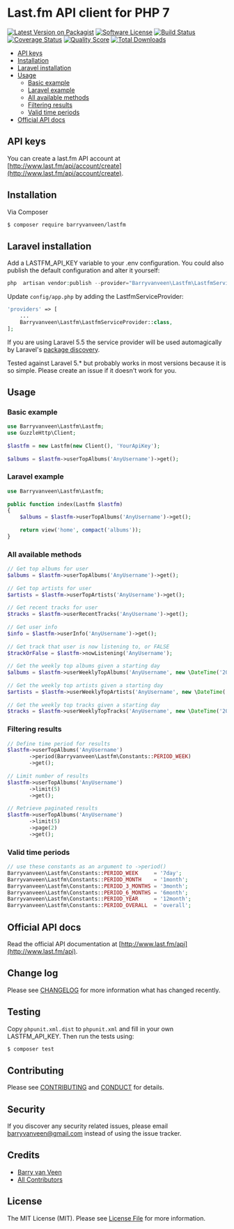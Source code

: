 # Last.fm API client for PHP 7

[![Latest Version on Packagist][ico-version]][link-packagist]
[![Software License][ico-license]](LICENSE.md)
[![Build Status][ico-travis]][link-travis]
[![Coverage Status][ico-scrutinizer]][link-scrutinizer]
[![Quality Score][ico-code-quality]][link-code-quality]
[![Total Downloads][ico-downloads]][link-downloads]

* [API keys](#api-keys)
* [Installation](#installation)
* [Laravel installation](#laravel-installation)
* [Usage](#usage)
    * [Basic example](#basic-example)
    * [Laravel example](#laravel-example)
    * [All available methods](#all-available-methods)
    * [Filtering results](#filtering-results)
    * [Valid time periods](#valid-time-periods)
* [Official API docs](#official-api-docs)

## API keys
You can create a last.fm API account at [http://www.last.fm/api/account/create](http://www.last.fm/api/account/create). 

## Installation

Via Composer

``` bash
$ composer require barryvanveen/lastfm
```

## Laravel installation

Add a LASTFM_API_KEY variable to your .env configuration. You could also publish the default configuration and alter it
 yourself:

```php
php  artisan vendor:publish --provider="Barryvanveen\Lastfm\LastfmServiceProvider"
```

Update `config/app.php` by adding the LastfmServiceProvider:
```php
'providers' => [
    ...
    Barryvanveen\Lastfm\LastfmServiceProvider::class,
];
```

If you are using Laravel 5.5 the service provider will be used automagically by Laravel's [package discovery](https://laravel.com/docs/5.5/packages#package-discovery).

Tested against Laravel 5.* but probably works in most versions because it is so simple. Please create an issue if it 
doesn't work for you. 

## Usage

### Basic example
```php
use Barryvanveen\Lastfm\Lastfm;
use GuzzleHttp\Client;
 
$lastfm = new Lastfm(new Client(), 'YourApiKey');
    
$albums = $lastfm->userTopAlbums('AnyUsername')->get();
```

### Laravel example
```php
use Barryvanveen\Lastfm\Lastfm;
 
public function index(Lastfm $lastfm)
{
    $albums = $lastfm->userTopAlbums('AnyUsername')->get();
    
    return view('home', compact('albums'));
}
```

### All available methods
```php
// Get top albums for user
$albums = $lastfm->userTopAlbums('AnyUsername')->get();
 
// Get top artists for user
$artists = $lastfm->userTopArtists('AnyUsername')->get();
 
// Get recent tracks for user
$tracks = $lastfm->userRecentTracks('AnyUsername')->get();
 
// Get user info
$info = $lastfm->userInfo('AnyUsername')->get();
 
// Get track that user is now listening to, or FALSE
$trackOrFalse = $lastfm->nowListening('AnyUsername'); 
 
// Get the weekly top albums given a starting day 
$albums = $lastfm->userWeeklyTopAlbums('AnyUsername', new \DateTime('2017-01-01'));                      
 
// Get the weekly top artists given a starting day 
$artists = $lastfm->userWeeklyTopArtists('AnyUsername', new \DateTime('2017-01-01'));
 
// Get the weekly top tracks given a starting day 
$tracks = $lastfm->userWeeklyTopTracks('AnyUsername', new \DateTime('2017-01-01'));
```

### Filtering results
```php
// Define time period for results
$lastfm->userTopAlbums('AnyUsername')
       ->period(Barryvanveen\Lastfm\Constants::PERIOD_WEEK)
       ->get();
                  
// Limit number of results
$lastfm->userTopAlbums('AnyUsername')
       ->limit(5)
       ->get();     
                 
// Retrieve paginated results
$lastfm->userTopAlbums('AnyUsername')
       ->limit(5)
       ->page(2)
       ->get();     
```

### Valid time periods
```php
// use these constants as an argument to ->period()
Barryvanveen\Lastfm\Constants::PERIOD_WEEK     = '7day';
Barryvanveen\Lastfm\Constants::PERIOD_MONTH    = '1month';
Barryvanveen\Lastfm\Constants::PERIOD_3_MONTHS = '3month';
Barryvanveen\Lastfm\Constants::PERIOD_6_MONTHS = '6month';
Barryvanveen\Lastfm\Constants::PERIOD_YEAR     = '12month';
Barryvanveen\Lastfm\Constants::PERIOD_OVERALL  = 'overall';
```

## Official API docs
Read the official API documentation at [http://www.last.fm/api](http://www.last.fm/api).

## Change log

Please see [CHANGELOG](CHANGELOG.md) for more information what has changed recently.

## Testing
Copy `phpunit.xml.dist` to `phpunit.xml` and fill in your own LASTFM_API_KEY. Then run the tests using:  

``` bash
$ composer test
```

## Contributing

Please see [CONTRIBUTING](CONTRIBUTING.md) and [CONDUCT](CONDUCT.md) for details.

## Security

If you discover any security related issues, please email barryvanveen@gmail.com instead of using the issue tracker.

## Credits

- [Barry van Veen][link-author]
- [All Contributors][link-contributors]

## License

The MIT License (MIT). Please see [License File](LICENSE.md) for more information.

[ico-version]: https://img.shields.io/packagist/v/barryvanveen/lastfm.svg?style=flat-square
[ico-license]: https://img.shields.io/badge/license-MIT-brightgreen.svg?style=flat-square
[ico-travis]: https://img.shields.io/travis/barryvanveen/lastfm/master.svg?style=flat-square
[ico-scrutinizer]: https://img.shields.io/scrutinizer/coverage/g/barryvanveen/lastfm.svg?style=flat-square
[ico-code-quality]: https://img.shields.io/scrutinizer/g/barryvanveen/lastfm.svg?style=flat-square
[ico-downloads]: https://img.shields.io/packagist/dt/barryvanveen/lastfm.svg?style=flat-square

[link-packagist]: https://packagist.org/packages/barryvanveen/lastfm
[link-travis]: https://travis-ci.org/barryvanveen/lastfm
[link-scrutinizer]: https://scrutinizer-ci.com/g/barryvanveen/lastfm/code-structure
[link-code-quality]: https://scrutinizer-ci.com/g/barryvanveen/lastfm
[link-downloads]: https://packagist.org/packages/barryvanveen/lastfm
[link-author]: https://github.com/barryvanveen
[link-contributors]: ../../contributors
